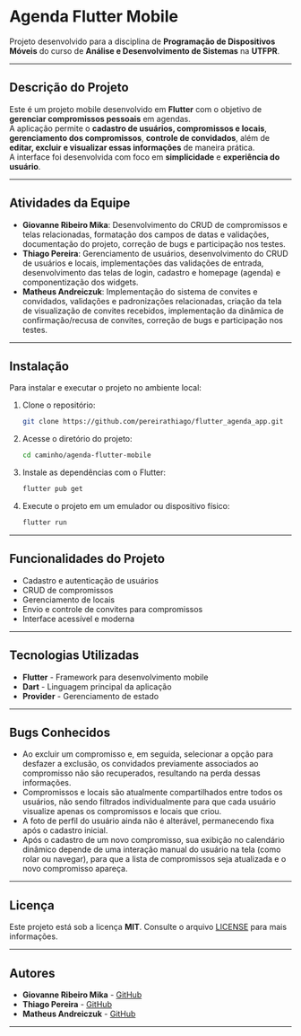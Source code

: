 # Agenda Flutter Mobile

Projeto desenvolvido para a disciplina de **Programação de Dispositivos Móveis** do curso de **Análise e Desenvolvimento de Sistemas** na **UTFPR**.

---

## Descrição do Projeto

Este é um projeto mobile desenvolvido em **Flutter** com o objetivo de **gerenciar compromissos pessoais** em agendas.  
A aplicação permite o **cadastro de usuários, compromissos e locais**, **gerenciamento dos compromissos**, **controle de convidados**, além de **editar, excluir e visualizar essas informações** de maneira prática.  
A interface foi desenvolvida com foco em **simplicidade** e **experiência do usuário**.

---

## Atividades da Equipe

- **Giovanne Ribeiro Mika**: Desenvolvimento do CRUD de compromissos e telas relacionadas, formatação dos campos de datas e validações, documentação do projeto, correção de bugs e participação nos testes.
- **Thiago Pereira**: Gerenciamento de usuários, desenvolvimento do CRUD de usuários e locais, implementações das validações de entrada, desenvolvimento das telas de login, cadastro e homepage (agenda) e componentização dos widgets.
- **Matheus Andreiczuk**: Implementação do sistema de convites e convidados, validações e padronizações relacionadas, criação da tela de visualização de convites recebidos, implementação da dinâmica de confirmação/recusa de convites, correção de bugs e participação nos testes.

---

## Instalação

Para instalar e executar o projeto no ambiente local:

1. Clone o repositório:

    ```bash
    git clone https://github.com/pereirathiago/flutter_agenda_app.git
    ```

2. Acesse o diretório do projeto:

    ```bash
    cd caminho/agenda-flutter-mobile
    ```

3. Instale as dependências com o Flutter:

    ```bash
    flutter pub get
    ```

4. Execute o projeto em um emulador ou dispositivo físico:

    ```bash
    flutter run
    ```

---

## Funcionalidades do Projeto

- Cadastro e autenticação de usuários
- CRUD de compromissos
- Gerenciamento de locais
- Envio e controle de convites para compromissos
- Interface acessível e moderna

---

## Tecnologias Utilizadas

- **Flutter** - Framework para desenvolvimento mobile
- **Dart** - Linguagem principal da aplicação
- **Provider** - Gerenciamento de estado

---

## Bugs Conhecidos

- Ao excluir um compromisso e, em seguida, selecionar a opção para desfazer a exclusão, os convidados previamente associados ao compromisso não são recuperados, resultando na perda dessas informações.
- Compromissos e locais são atualmente compartilhados entre todos os usuários, não sendo filtrados individualmente para que cada usuário visualize apenas os compromissos e locais que criou.
- A foto de perfil do usuário ainda não é alterável, permanecendo fixa após o cadastro inicial.
- Após o cadastro de um novo compromisso, sua exibição no calendário dinâmico depende de uma interação manual do usuário na tela (como rolar ou navegar), para que a lista de compromissos seja atualizada e o novo compromisso apareça.

---

## Licença

Este projeto está sob a licença **MIT**. Consulte o arquivo [LICENSE](LICENSE) para mais informações.

---

## Autores

- **Giovanne Ribeiro Mika** - [GitHub](https://github.com/GiovanneMika)
- **Thiago Pereira** - [GitHub](https://github.com/pereirathiago)
- **Matheus Andreiczuk** - [GitHub](https://github.com/MatheusAndreiczuk)

---
